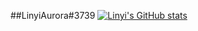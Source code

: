 ##LinyiAurora#3739
[![Linyi's GitHub stats](https://github-readme-stats.vercel.app/api?username=linyiaurora3739)](https://github.com/anuraghazra/github-readme-stats)
